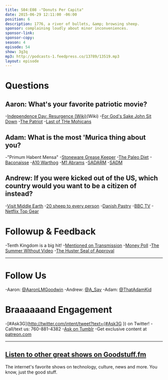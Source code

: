 ```yaml
---
title: S04:E08 -"Donuts Per Capita"
date: 2015-06-29 12:11:00 -06:00
position: 6
description: 1776, a river of bullets, &amp; browsing sheep.
sponsor: complaining loudly about minor inconveniences.
sponsor-link: 
sponsor-copy: 
season: 4
episode: 54
show: 3g3q
mp3: http://podcasts-1.feedpress.co/13789/13519.mp3
layout: episode
---
```


# Questions

## Aaron: What's your favorite patriotic movie?
-[Independence Day: Resurgence (Wiki)](https://en.wikipedia.org/wiki/Independence_Day:_Resurgence)(Wiki)
-[For God's Sake John Sit Down](https://youtu.be/DqAdlkJDt7k)
-[The Patriot](http://www.imdb.com/title/tt0187393/)
-[Last of THe Mohicans](http://www.imdb.com/title/tt0104691/)

## Adam: What is the most 'Murica thing about you?
-"Primum Habent Mensa"
-[Stoneware Grease Keeper](http://amzn.com/B0017TZSU0)
-[The Paleo Diet](http://robbwolf.com/category/paleo-diet-basics/)
-[Baconaisse](https://baconsalt.3dcartstores.com/Baconnaise-3-pack_p_34.html)
-[A10 Warthog](https://en.wikipedia.org/wiki/Fairchild_Republic_A-10_Thunderbolt_II)
-[M1 Abrams](https://en.wikipedia.org/wiki/M1_Abrams)
-[SADARM](https://en.wikipedia.org/wiki/Sense_and_Destroy_ARMor)
-[SADM](https://en.wikipedia.org/wiki/Special_Atomic_Demolition_Munition)

## Andrew: If you were kicked out of the US, which country would you want to be a citizen of instead?
-[Visit Middle Earth](http://www.newzealand.com/int/lord-of-the-rings/)
-[20 sheep to every person](http://www.stats.govt.nz/browse_for_stats/population/mythbusters/3million-people-60million-sheep.aspx)
-[Danish Pastry](https://en.wikipedia.org/wiki/Danish_pastry)
-[BBC TV](http://www.bbc.co.uk/iplayer)
-[Netflix Top Gear](http://www.businessinsider.com/jeremy-clarkson-confirms-new-car-show-with-former-top-gear-mates-2015-6?op=1)

# Followup &amp; Feedback
-Tenth Kingdom is a big hit!
-[Mentioned on Transmission](http://goodstuff.fm/transmission/177)
-[Money Poll](http://www.buddybox.me/discussion/67/money-poll)
-[The Summer WIthout Video](http://www.buddybox.me/discussion/59/the-summer-video-project)
-[The Huster Seal of Approval](http://l.gdwn.co/1hCfW)

***

# Follow Us
-Aaron: [@AaronLMGoodwin](http://twitter.com/aaronlmgoodwin)
-Andrew: [@A_Sav](http://twitter.com/a_sav)
-Adam: [@ThatAdamKid](http://twitter.com/thatadamkid)

# Braaaaaand Engagement
-[#Ask3G](http://twitter.com/intent/tweet?text={#Ask3G }) on Twitter!
-Call/text us: 760-881-4382
-[Ask on Tumblr](http://3g3q.co/ask)
-Get exclusive content at [patreon.com](http://www.patreon.com/3g3q)

***

## [Listen to other great shows on Goodstuff.fm](http://goodstuff.fm/)
The internet's favorite shows on technology, culture, news and more. You know, just the good stuff.
